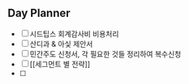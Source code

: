 ## Day Planner
- [ ] 시드팁스 회계감사비 비용처리
- [ ] 산디과 & 아싳 제안서
- [ ] 민간주도 신청서, 각 필요한 것들 정리하여 복수신청
- [ ] [[세그먼트 별 전략]] 
- [ ] 